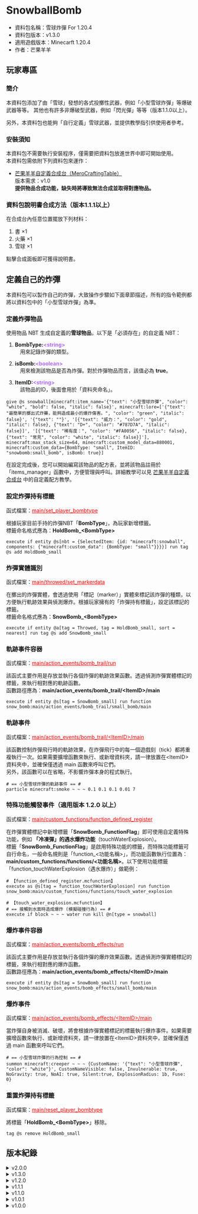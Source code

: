 # SnowballBomb

- 資料包名稱：雪球炸彈 For 1.20.4
- 資料包版本：v1.3.0
- 適用遊戲版本：Minecarft 1.20.4
- 作者：芒果羊羊

## 玩家專區

### 簡介

 本資料包添加了由「雪球」發想的各式投擲性武器，例如「小型雪球炸彈」等爆破武器等等。
 其他也有許多非爆破型武器，例如「閃光彈」等等（版本1.1.0以上）。<p>
 另外，本資料包也能夠「自行定義」雪球武器，並提供教學指引供使用者參考。

### 安裝須知

 本資料包不需要執行安裝程序，僅需要把資料包放進世界中即可開始使用。<br>
 本資料包需依附下列資料包來運作：

- [芒果羊羊自定義合成台（MeroCraftingTable）](https://github.com/LittleLambMero/MeroCraftingTable)<br>
 版本需求：v1.0<br>
 **提供物品合成功能，缺失時將導致無法合成並取得對應物品。**<p>

### 資料包說明書合成方法（版本1.1.1以上）

 在合成台內任意位置擺放下列材料：<br>

 1. 書 ×1
 2. 火藥 ×1
 3. 雪球 ×1

 點擊合成面板即可獲得說明書。

## 定義自己的炸彈

 本資料包可以製作自己的炸彈，大致操作步驟如下面章節描述，所有的指令範例都將以資料包中的「小型雪球炸彈」為準。

### 定義炸彈物品

 使用物品 NBT 生成自定義的**雪球物品**，以下是「必須存在」的自定義 NBT：<br>

 1. **BombType:<font color=#AF69FA>&lt;string&gt;</font>**<br>
 &emsp;用來記錄炸彈的類型。<p>

 2. **isBomb:<font color=#AF69FA>&lt;boolean&gt;</font>**<br>
 &emsp;用來檢測該物品是否為炸彈。對於炸彈物品而言，該值必為 **true**。<p>

 3. **ItemID:<font color=#AF69FA>&lt;string&gt;</font>**<br>
 &emsp;該物品的ID，後面會用於「資料夾命名」。

 ```mcfunction
 give @s snowball[minecraft:item_name='{"text": "小型雪球炸彈", "color": "white", "bold": false, "italic": false}', minecraft:lore=['{"text": "最簡單的擲出式炸藥，能夠造成最小的爆炸傷害。", "color": "green", "italic": false}', '{"text": ""}', '[{"text": "威力：", "color": "gold", "italic": false}, {"text": "D+", "color": "#787D7A", "italic": false}]', '[{"text": "稀有度：", "color": "#FA0056", "italic": false}, {"text": "常見", "color": "white", "italic": false}]'], minecraft:max_stack_size=64, minecraft:custom_model_data=880001, minecraft:custom_data={BombType: "small", ItemID: "snowbomb:small_bomb", isBomb: true}]
 ```

 在設定完成後，您可以開始編寫該物品的配方表，並將該物品註冊於「items_manager」函數中，方便管理與呼叫。詳細教學可以見 [芒果羊羊自定義合成台](https://github.com/LittleLambMero/MeroCraftingTable) 中的自定義配方教學。

### 設定炸彈持有標籤

 函式檔案：<font color=red><u>main/set_player_bombtype</u></font><p>

 根據玩家目前手持的炸彈NBT「**BombType**」，為玩家新增標籤。<br>
 標籤命名格式應為：**HoldBomb_&lt;BombType&gt;**

 ```mcfunction
 execute if entity @s[nbt = {SelectedItem: {id: "minecraft:snowball", components: {"minecraft:custom_data": {BombType: "small"}}}}] run tag @s add HoldBomb_small
 ```

### 炸彈實體識別

 函式檔案：<font color=red><u>main/throwed/set_markerdata</u></font><p>

 在擲出的炸彈實體，會透過使用「標記（marker）」實體來標記該炸彈的種類，以方便執行軌跡效果與偵測爆炸。根據玩家擁有的「炸彈持有標籤」，設定該標記的標籤。<br>
 標籤命名格式應為：**SnowBomb_&lt;BombType&gt;**

 ```mcfunction
 execute if entity @a[tag = Throwed, tag = HoldBomb_small, sort = nearest] run tag @s add SnowBomb_small
 ```

### 軌跡事件容器

 函式檔案：<font color=red><u>main/action_events/bomb_trail/run</u></font><p>

 該函式主要作用是存放並執行各個炸彈的軌跡效果函數。透過偵測炸彈實體標記的標籤，來執行相對應的軌跡函數。<br>
 函數路徑應為：**main/action_events/bomb_trail/&lt;ItemID&gt;/main**

 ```mcfunction
 execute if entity @s[tag = SnowBomb_small] run function snow_bomb:main/action_events/bomb_trail/small_bomb/main
 ```

### 軌跡事件

 函式檔案：<font color=red><u>main/action_events/bomb_trail/&lt;ItemID&gt;/main</u></font><p>

 該函數控制炸彈飛行時的軌跡效果，在炸彈飛行中的每一個遊戲刻（tick）都將重複執行一次。如果需要擴增函數來執行、或新增資料夾，請一律放置在&lt;ItemID&gt;資料夾中，並確保僅透過 main 函數來呼叫它們。<br>
 另外，該函數可以在省略，不影響炸彈本身的程式執行。

 ```mcfunction
 # == 小型雪球炸彈的軌跡事件 == #
 particle minecraft:smoke ~ ~ ~ 0.1 0.1 0.1 0.01 7
 ```

### 特殊功能觸發事件（適用版本 1.2.0 以上）

 函式檔案：<font color=red><u>main/custom_functions/function_defined_register</u></font><p>

 在炸彈實體標記中新增標籤「**SnowBomb_FunctionFlag**」即可使用自定義特殊功能，例如 **「冷凍彈」的遇水爆炸功能**（touchWaterExplosion）。<br>
 標籤「**SnowBomb_FunctionFlag**」是啟用特殊功能的標籤，而特殊功能標籤可自行命名，一般命名規則是「function_&lt;功能名稱&gt;」，而功能函數執行位置為：**main/custom_functions/functions/&lt;功能名稱&gt;**。以下使用功能標籤「function_touchWaterExplosion（遇水爆炸）」做範例：<p>

 ```mcfunction
 # 【function_defined_register.mcfunction】
 execute as @s[tag = function_touchWaterExplosion] run function snow_bomb:main/custom_functions/functions/touch_water_explosion
 ```

 ```mcfunction
 # 【touch_water_explosion.mcfunction】
# == 接觸到水面時造成爆炸 (模擬碰撞行為) == #
execute if block ~ ~ ~ water run kill @n[type = snowball]
 ```

### 爆炸事件容器

 函式檔案：<font color=red><u>main/action_events/bomb_effects/run</u></font><p>

 該函式主要作用是存放並執行各個炸彈的爆炸效果函數。透過偵測炸彈實體標記的標籤，來執行相對應的爆炸函數。<br>
 函數路徑應為：**main/action_events/bomb_effects/&lt;ItemID&gt;/main**

 ```mcfunction
 execute if entity @s[tag = SnowBomb_small] run function snow_bomb:main/action_events/bomb_effects/small_bomb/main
 ```

### 爆炸事件

 函式檔案：<font color=red><u>main/action_events/bomb_effects/&lt;ItemID&gt;/main</u></font><p>

 當炸彈自身被消滅、破壞，將會根據炸彈實體標記的標籤執行爆炸事件。如果需要擴增函數來執行、或新增資料夾，請一律放置在&lt;ItemID&gt;資料夾中，並確保僅透過 main 函數來呼叫它們。<br>

 ```mcfunction
 # == 小型雪球炸彈的行為控制 == #
 summon minecraft:creeper ~ ~ ~ {CustomName: '{"text": "小型雪球炸彈", "color": "white"}', CustomNameVisible: false, Invulnerable: true, NoGravity: true, NoAI: true, Silent:true, ExplosionRadius: 1b, Fuse: 0}
 ```

### 重置炸彈持有標籤

 函式檔案：<font color=red><u>main/reset_player_bombtype</u></font><p>

 將標籤「**HoldBomb_&lt;BombType&gt;**」移除。

 ```mcfunction
 tag @s remove HoldBomb_small
 ```

## 版本紀錄

<details>
    <summary>v2.0.0</summary>

    - 遊戲運行版本從 1.20.4 更新至 1.21

    - 殺掉各式各樣的指令蟲蟲

    - 削弱「爆裂閃鑽之星」的輻射雲時長

    - 削弱「引雷信子」的麻痺力場效果強度

    - 「冷凍彈」、「強化冷凍彈」、「八寒地獄」的攻擊範圍提升、傷害修正；水面凍結範圍縮小

    - 現在「閃光彈」爆炸不會遺留光源方塊

    - 炸彈爆炸時的粒子效果優化

</details>
<details>
    <summary>v1.3.0</summary>

    - 新增 1 種炸彈配方［八寒地獄］

    - 添加 1 個新物品［火藥團］

</details>
<details>
    <summary>v1.2.0</summary>

    - 新增 2 種炸彈配方［冷凍彈｜強力冷凍彈］

    - 為說明書的目錄添加色彩，方便使用者查詢物品

</details>
<details>
    <summary>v1.1.1</summary>

    - 重新設計「落雷信子」的合成配方

    - 新增「資料包專用說明書」，且可以查詢物品配方

</details>
<details>
    <summary>v1.1.0</summary>

    - 新增 3 種炸彈配方［落雷信子｜閃光彈｜毒氣彈］

    - 添加 2 個新物品［銅粉｜引磁銅粉］

</details>
<details>
    <summary>v1.0.1</summary>

    - 調整炸彈的爆炸威力

    - 重新設計「爆裂閃鑽之星」的合成配方

</details>
<details>
    <summary>v1.0.0</summary>

    - 新增 5 種炸彈配方［小型/中型/大型/強力雪球炸彈｜爆裂閃鑽之星］

</details>
